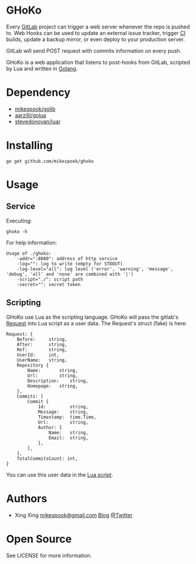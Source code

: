 GHoKo
=====

Every [GitLab][1] project can trigger a web server whenever the repo is pushed to. 
Web Hooks can be used to update an external issue tracker, trigger [CI][2] builds,
update a backup mirror, or even deploy to your production server.

GitLab will send POST request with commits information on every push.

GHoKo is a web application that listens to post-hooks from GitLab, scripted
by Lua and written in [Golang][3].

Dependency
==========

 * [mikespook/golib][4]
 * [aarzilli/golua][5]
 * [stevedonovan/luar][6]

Installing
==========

	go get github.com/mikespook/ghoko

Usage
=====

Service
-------

Executing:

	ghoko -h

For help information:

	Usage of ./ghoko:
		-addr=":8080": address of http service
		-log="": log to write (empty for STDOUT)
		-log-level="all": log level ('error', 'warning', 'message', 'debug', 'all' and 'none' are combined with '|')
		-script="./": script path
		-secret="": secret token

Scripting
---------

GHoKo use Lua as the scripting language. GHoKo will pass the gitlab's [Request][7] into Lua script as a user data.
The Request's struct (fake) is here:

	Request: {
		Before:		string,
  		After:		string,
  		Ref:		string,
  		UserId:		int,
		UserName:	string,
  		Repository {
			Name: 		string,
			Url:		string,
			Description:	string,
			Homepage:	string,
  		},
		Commits: [
    		Commit {
				Id:			string,
				Message:	string,
				Timestamp:	time.Time,
				Url:		string,
				Author: {
					Name:	string,
					Email:	string,
				},
    		},
  		],
		TotalCommitsCount: int,
	}

You can use this user data in the [Lua script][8].

Authors
=======

 * Xing Xing <mikespook@gmail.com> [Blog][blog] [@Twitter][twitter]

Open Source
===========

See LICENSE for more information.

[1]: http://www.gitlab.com
[2]: http://en.wikipedia.org/wiki/Continuous_integration
[3]: http://golang.org
[4]: https://github.com/mikespook/golib
[5]: https://github.com/aarzilli/golua
[6]: https://github.com/stevedonovan/luar
[7]: https://github.com/mikespook/ghoko/blob/master/types.go
[8]: https://github.com/mikespook/ghoko/blob/master/foobar.lua
[blog]: http://mikespook.com
[twitter]: http://twitter.com/mikespook
